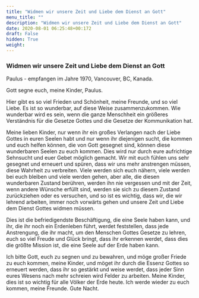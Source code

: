 ```yaml
---
title: "Widmen wir unsere Zeit und Liebe dem Dienst an Gott"
menu_title: ""
description: "Widmen wir unsere Zeit und Liebe dem Dienst an Gott"
date: 2020-08-01 06:25:48+00:172
draft: False
hidden: True
weight:
---
```

### Widmen wir unsere Zeit und Liebe dem Dienst an Gott

Paulus - empfangen im Jahre 1970, Vancouver, BC, Kanada.

Gott segne euch, meine Kinder, Paulus.

Hier gibt es so viel Frieden und Schönheit, meine Freunde, und so viel Liebe. Es ist so wunderbar, auf diese Weise zusammenzukommen. Wie wunderbar wird es sein, wenn die ganze Menschheit ein größeres Verständnis für die Gesetze Gottes und die Gesetze der Kommunikation hat.

Meine lieben Kinder, nur wenn ihr ein großes Verlangen nach der Liebe Gottes in euren Seelen habt und nur wenn ihr diejenigen sucht, die kommen und euch helfen können, die von Gott gesegnet sind, können diese wunderbaren Seelen zu euch kommen. Dies wird nur durch eure aufrichtige Sehnsucht und euer Gebet möglich gemacht. Wir mit euch fühlen uns sehr gesegnet und erneuert und spüren, dass wir uns mehr anstrengen müssen, diese Wahrheit zu verbreiten. Viele werden sich euch nähern, viele werden bei euch bleiben und viele werden gehen, aber alle, die diesen wunderbaren Zustand berühren, werden ihn nie vergessen und mit der Zeit, wenn andere Wünsche erfüllt sind, werden sie sich zu diesem Zustand zurückziehen oder es versuchen, und so ist es wichtig, dass wir, die wir lehrend arbeiten, immer noch vorwärts gehen und unsere Zeit und Liebe dem Dienst Gottes widmen müssen.

Dies ist die befriedigendste Beschäftigung, die eine Seele haben kann, und ihr, die ihr noch ein Erdenleben führt, werdet feststellen, dass jede Anstrengung, die ihr macht, um den Menschen Gottes Gesetze zu lehren, euch so viel Freude und Glück bringt, dass ihr erkennen werdet, dass dies die größte Mission ist, die eine Seele auf der Erde haben kann.

Ich bitte Gott, euch zu segnen und zu bewahren, und möge großer Friede zu euch kommen, meine Kinder, und möget ihr durch die Essenz Gottes so erneuert werden, dass ihr so gestärkt und weise werdet, dass jeder Sinn eures Wesens nach mehr schreien wird Felder zu arbeiten. Meine Kinder, dies ist so wichtig für alle Völker der Erde heute. Ich werde wieder zu euch kommen, meine Freunde. Gute Nacht.
